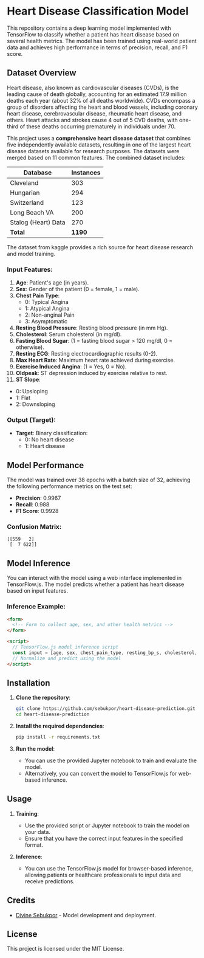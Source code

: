 # Heart Disease Classification Model

This repository contains a deep learning model implemented with TensorFlow to classify whether a patient has heart disease based on several health metrics. The model has been trained using real-world patient data and achieves high performance in terms of precision, recall, and F1 score.

## Dataset Overview

Heart disease, also known as cardiovascular diseases (CVDs), is the leading cause of death globally, accounting for an estimated 17.9 million deaths each year (about 32% of all deaths worldwide). CVDs encompass a group of disorders affecting the heart and blood vessels, including coronary heart disease, cerebrovascular disease, rheumatic heart disease, and others. Heart attacks and strokes cause 4 out of 5 CVD deaths, with one-third of these deaths occurring prematurely in individuals under 70.

This project uses a **comprehensive heart disease dataset** that combines five independently available datasets, resulting in one of the largest heart disease datasets available for research purposes. The datasets were merged based on 11 common features. The combined dataset includes:

| **Database**         | **Instances** |
|----------------------|---------------|
| Cleveland            | 303           |
| Hungarian            | 294           |
| Switzerland          | 123           |
| Long Beach VA        | 200           |
| Stalog (Heart) Data  | 270           |
| **Total**            | **1190**      |

The dataset from kaggle provides a rich source for heart disease research and model training.
### Input Features:
1. **Age**: Patient's age (in years).
2. **Sex**: Gender of the patient (0 = female, 1 = male).
3. **Chest Pain Type**: 
   - 0: Typical Angina
   - 1: Atypical Angina
   - 2: Non-anginal Pain
   - 3: Asymptomatic
4. **Resting Blood Pressure**: Resting blood pressure (in mm Hg).
5. **Cholesterol**: Serum cholesterol (in mg/dl).
6. **Fasting Blood Sugar**: (1 = fasting blood sugar > 120 mg/dl, 0 = otherwise).
7. **Resting ECG**: Resting electrocardiographic results (0-2).
8. **Max Heart Rate**: Maximum heart rate achieved during exercise.
9. **Exercise Induced Angina**: (1 = Yes, 0 = No).
10. **Oldpeak**: ST depression induced by exercise relative to rest.
11. **ST Slope**: 
   - 0: Upsloping
   - 1: Flat
   - 2: Downsloping

### Output (Target):
- **Target**: Binary classification:
  - 0: No heart disease
  - 1: Heart disease

## Model Performance

The model was trained over 38 epochs with a batch size of 32, achieving the following performance metrics on the test set:

- **Precision**: 0.9967
- **Recall**: 0.988
- **F1 Score**: 0.9928

### Confusion Matrix:
```
[[559   2]
 [  7 622]]
```

## Model Inference

You can interact with the model using a web interface implemented in TensorFlow.js. The model predicts whether a patient has heart disease based on input features.

### Inference Example:

```html
<form>
  <!-- Form to collect age, sex, and other health metrics -->
</form>

<script>
  // TensorFlow.js model inference script
  const input = [age, sex, chest_pain_type, resting_bp_s, cholesterol, fasting_blood_sugar, resting_ecg, max_heart_rate, exercise_angina, oldpeak, st_slope];
  // Normalize and predict using the model
</script>
```

## Installation

1. **Clone the repository**:
   ```bash
   git clone https://github.com/sebukpor/heart-disease-prediction.git
   cd heart-disease-prediction
   ```

2. **Install the required dependencies**:
   ```bash
   pip install -r requirements.txt
   ```

3. **Run the model**:
   - You can use the provided Jupyter notebook to train and evaluate the model.
   - Alternatively, you can convert the model to TensorFlow.js for web-based inference.

## Usage

1. **Training**:
   - Use the provided script or Jupyter notebook to train the model on your data.
   - Ensure that you have the correct input features in the specified format.

2. **Inference**:
   - You can use the TensorFlow.js model for browser-based inference, allowing patients or healthcare professionals to input data and receive predictions.


## Credits

- [Divine Sebukpor](https://github.com/sebukpor) - Model development and deployment.

## License

This project is licensed under the MIT License.

